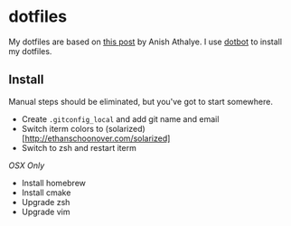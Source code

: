 dotfiles
========
My dotfiles are based on [this post](http://www.anishathalye.com/2014/08/03/managing-your-dotfiles/)
by Anish Athalye. I use [dotbot](https://github.com/anishathalye/dotbot) to install my dotfiles.

Install
-------
Manual steps should be eliminated, but you've got to start somewhere.

- Create `.gitconfig_local` and add git name and email
- Switch iterm colors to (solarized)[http://ethanschoonover.com/solarized]
- Switch to zsh and restart iterm

*OSX Only*
- Install homebrew
- Install cmake
- Upgrade zsh
- Upgrade vim
